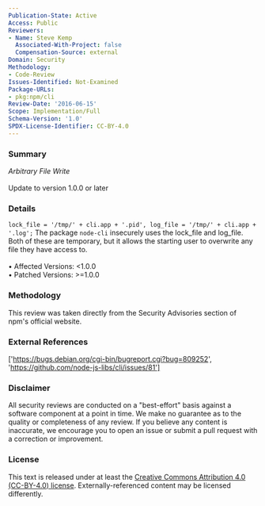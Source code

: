 ```yaml
---
Publication-State: Active
Access: Public
Reviewers:
- Name: Steve Kemp
  Associated-With-Project: false
  Compensation-Source: external
Domain: Security
Methodology:
- Code-Review
Issues-Identified: Not-Examined
Package-URLs:
- pkg:npm/cli
Review-Date: '2016-06-15'
Scope: Implementation/Full
Schema-Version: '1.0'
SPDX-License-Identifier: CC-BY-4.0
---
```

### Summary
*Arbitrary File Write*<br><br>Update to version 1.0.0 or later
### Details
``` lock_file = '/tmp/' + cli.app + '.pid', log_file = '/tmp/' + cli.app + '.log'; ``` The package `node-cli` insecurely uses the lock_file and log_file. Both of these are temporary, but it allows the starting user to overwrite any file they have access to.
<br><br>• Affected Versions: <1.0.0
<br>• Patched Versions: >=1.0.0
### Methodology
This review was taken directly from the Security Advisories section of npm's official website.
### External References
['https://bugs.debian.org/cgi-bin/bugreport.cgi?bug=809252', 'https://github.com/node-js-libs/cli/issues/81']
### Disclaimer
All security reviews are conducted on a "best-effort" basis against a software component at a point in time. We make no guarantee as to the quality or completeness of any review. If you believe any content is inaccurate, we encourage you to open an issue or submit a pull request with a correction or improvement.
### License
This text is released under at least the [Creative Commons Attribution 4.0 (CC-BY-4.0) license](https://creativecommons.org/licenses/by/4.0/legalcode.txt). Externally-referenced content may be licensed differently.
